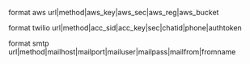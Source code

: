 format aws
url|method|aws_key|aws_sec|aws_reg|aws_bucket

format twilio
url|method|acc_sid|acc_key|sec|chatid|phone|authtoken

format smtp
url|method|mailhost|mailport|mailuser|mailpass|mailfrom|fromname
